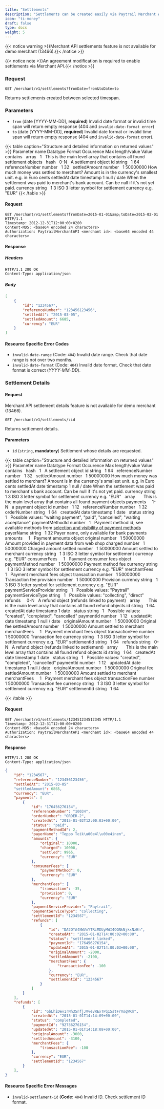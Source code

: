 ```yaml
---
title: "Settlements"
description: "Settlements can be created easily via Paytrail Merchant API."
icon: "ti-money"
draft: false
type: docs
weight: 5
---
```


{{< notice warning >}}Merchant API settlements feature is not available for demo merchant (13466).{{< /notice >}}

{{< notice note >}}An agreement modification is required to enable settlements via Merchant API.{{< /notice >}}

### Request

```http
GET /merchant/v1/settlements?fromDate=from&toDate=to
```

Returns settlements created between selected timespan.

### Parameters

- `from` (date [YYYY-MM-DD], **required**) Invalid date format or invalid time span will return empty response (404 and `invalid-date-format error`)
- `to` (date [YYYY-MM-DD], **required**) Invalid date format or invalid time span will return empty response (404 and `invalid-date-format` error).

{{< table caption="Structure and detailed information on returned values" >}}
    <thead>
        <tr>
            <th>Parameter name</th>
            <th>Datatype</th>
            <th>Format</th>
            <th>Occurence</th>
            <th>Max length/value</th>
            <th>Value contains</th>
        </tr>
    </thead>
    <tbody>
        <tr>
            <td>&nbsp;</td>
            <td>array</td>
            <td>&nbsp;</td>
            <td>1</td>
            <td>&nbsp;</td>
            <td>This is the main level array that contains all found settlement objects</td>
        </tr>
        <tr>
            <td>&nbsp;</td>
            <td>hash</td>
            <td>&nbsp;</td>
            <td>0-N</td>
            <td>&nbsp;</td>
            <td>A settlement object</td>
        </tr>
        <tr>
            <td>id</td>
            <td>string</td>
            <td>&nbsp;</td>
            <td>1</td>
            <td>64</td>
            <td>&nbsp;</td>
        </tr>
        <tr>
            <td>referenceNumber</td>
            <td>number</td>
            <td>&nbsp;</td>
            <td>1</td>
            <td>32</td>
            <td>&nbsp;</td>
        </tr>
        <tr>
            <td>settledAmount</td>
            <td>number</td>
            <td>&nbsp;</td>
            <td>1</td>
            <td>50000000</td>
            <td>How much money was settled to merchant? Amount is in the currency's smallest unit. e.g. in
                Euro cents</td>
        </tr>
        <tr>
            <td>settledAt</td>
            <td>date</td>
            <td>timestamp</td>
            <td>1</td>
            <td>null / date</td>
            <td>When the settlement was paid to merchant's bank account. Can be null if it's not yet paid.
            </td>
        </tr>
        <tr>
            <td>currency</td>
            <td>string</td>
            <td>&nbsp;</td>
            <td>1</td>
            <td>3</td>
            <td>ISO 3 letter symbol for settlement currency e.g. "EUR"</td>
        </tr>
    </tbody>
{{< /table >}}

#### Request

```http
GET /merchant/v1/settlements?fromDate=2015-01-01&amp;toDate=2015-02-01 HTTP/1.1
Timestamp: 2012-12-31T12:00:00+0200
Content-MD5: <base64 encoded 24 characters>
Authorization: PaytrailMerchantAPI <merchant id>: <base64 encoded 44 characters>
```

#### Response

##### Headers

```http
HTTP/1.1 200 OK
Content-Type: application/json
```

##### Body

```json
[
    {
        "id": "1234567",
        "referenceNumber": "123456123456",
        "settledAt": "2015-03-05",
        "settledAmount": 6685,
        "currency": "EUR"
    }
]
```

#### Resource Specific Error Codes

- `invalid-date-range` (Code: `404`) Invalid date range. Check that date range is not over two months.
- `invalid-date-format` (Code: `404`) Invalid date format. Check that date format is correct (_YYYY-MM-DD_).

### Settlement Details

#### Request

Merchant API settlement details feature is not available for demo merchant (13466).

```http
GET /merchant/v1/settlements/:id
```

Returns settlement details.

#### Parameters

- `id` (`string`, **mandatory**) Settlement whose details are requested.

{{< table caption="Structure and detailed information on returned values" >}}
    <thead>
        <tr>
            <th>Parameter name</th>
            <th>Datatype</th>
            <th>Format</th>
            <th>Occurence</th>
            <th>Max length/value</th>
            <th>Value contains</th>
        </tr>
    </thead>
    <tbody>
        <tr>
            <td>&nbsp;</td>
            <td>hash</td>
            <td>&nbsp;</td>
            <td>1</td>
            <td>&nbsp;</td>
            <td>A settlement object</td>
        </tr>
        <tr>
            <td>id</td>
            <td>string</td>
            <td>&nbsp;</td>
            <td>1</td>
            <td>64</td>
            <td>&nbsp;</td>
        </tr>
        <tr>
            <td>referenceNumber</td>
            <td>number</td>
            <td>&nbsp;</td>
            <td>1</td>
            <td>32</td>
            <td>&nbsp;</td>
        </tr>
        <tr>
            <td>settledAmount</td>
            <td>number</td>
            <td>&nbsp;</td>
            <td>1</td>
            <td>50000000</td>
            <td>How much money was settled to merchant? Amount is in the currency's smallest unit. e.g. in
                Euro cents</td>
        </tr>
        <tr>
            <td>settledAt</td>
            <td>date</td>
            <td>timestamp</td>
            <td>1</td>
            <td>null / date</td>
            <td>When the settlement was paid to merchant's bank account. Can be null if it's not yet paid.
            </td>
        </tr>
        <tr>
            <td>currency</td>
            <td>string</td>
            <td>&nbsp;</td>
            <td>1</td>
            <td>3</td>
            <td>ISO 3 letter symbol for settlement currency e.g. "EUR"</td>
        </tr>
        <tr>
            <td>&nbsp;</td>
            <td>array</td>
            <td>&nbsp;</td>
            <td>&nbsp;</td>
            <td>&nbsp;</td>
            <td>This is the main level array that contains all found payment objects</td>
        </tr>
        <tr>
            <td>payments</td>
            <td>&nbsp;</td>
            <td>&nbsp;</td>
            <td>1-N</td>
            <td>&nbsp;</td>
            <td>a payment object</td>
        </tr>
        <tr>
            <td>id</td>
            <td>number</td>
            <td>&nbsp;</td>
            <td>1</td>
            <td>12</td>
            <td>&nbsp;</td>
        </tr>
        <tr>
            <td>referenceNumber</td>
            <td>number</td>
            <td>&nbsp;</td>
            <td>1</td>
            <td>32</td>
            <td>&nbsp;</td>
        </tr>
        <tr>
            <td>orderNumber</td>
            <td>string</td>
            <td>&nbsp;</td>
            <td>1</td>
            <td>64</td>
            <td>&nbsp;</td>
        </tr>
        <tr>
            <td>createdAt</td>
            <td>date</td>
            <td>timestamp</td>
            <td>1</td>
            <td>date</td>
            <td>&nbsp;</td>
        </tr>
        <tr>
            <td>status</td>
            <td>string</td>
            <td>&nbsp;</td>
            <td>1</td>
            <td>&nbsp;</td>
            <td>
                Possible values:
                "waiting payment",
                "paid",
                "cancelled",
                "waiting acceptance"
            </td>
        </tr>
        <tr>
            <td>paymentMethodId</td>
            <td>number</td>
            <td>&nbsp;</td>
            <td>1</td>
            <td>&nbsp;</td>
            <td>Payment method id, see available methods from <a class="link" href="ch04s04.html"
                    title="4.4.&nbsp;Selection and visibility of payment methods">selection and visibility
                    of payment methods</a></td>
        </tr>
        <tr>
            <td>payerName</td>
            <td>string</td>
            <td>&nbsp;</td>
            <td>1</td>
            <td>32</td>
            <td>Payer name, only available for bank payments</td>
        </tr>
        <tr>
            <td>amounts</td>
            <td>&nbsp;</td>
            <td>&nbsp;</td>
            <td>1</td>
            <td>&nbsp;</td>
            <td>Payment amounts object</td>
        </tr>
        <tr>
            <td>original</td>
            <td>number</td>
            <td>&nbsp;</td>
            <td>1</td>
            <td>50000000</td>
            <td>Amount provided in payment data from web shop</td>
        </tr>
        <tr>
            <td>charged</td>
            <td>number</td>
            <td>&nbsp;</td>
            <td>1</td>
            <td>50000000</td>
            <td>Charged amount</td>
        </tr>
        <tr>
            <td>settled</td>
            <td>number</td>
            <td>&nbsp;</td>
            <td>1</td>
            <td>50000000</td>
            <td>Amount settled to merchant</td>
        </tr>
        <tr>
            <td>currency</td>
            <td>string</td>
            <td>&nbsp;</td>
            <td>1</td>
            <td>3</td>
            <td>ISO 3 letter symbol for settlement currency e.g. "EUR"</td>
        </tr>
        <tr>
            <td>consumerFees</td>
            <td>&nbsp;</td>
            <td>&nbsp;</td>
            <td>1</td>
            <td>&nbsp;</td>
            <td>Payment consumer fees object</td>
        </tr>
        <tr>
            <td>paymentMethod</td>
            <td>number</td>
            <td>&nbsp;</td>
            <td>1</td>
            <td>50000000</td>
            <td>Payment method fee</td>
        </tr>
        <tr>
            <td>currency</td>
            <td>string</td>
            <td>&nbsp;</td>
            <td>1</td>
            <td>3</td>
            <td>ISO 3 letter symbol for settlement currency e.g. "EUR"</td>
        </tr>
        <tr>
            <td>merchantFees</td>
            <td>&nbsp;</td>
            <td>&nbsp;</td>
            <td>1</td>
            <td>&nbsp;</td>
            <td>Payment merchant fees object</td>
        </tr>
        <tr>
            <td>transaction</td>
            <td>number</td>
            <td>&nbsp;</td>
            <td>1</td>
            <td>50000000</td>
            <td>Transaction fee</td>
        </tr>
        <tr>
            <td>provision</td>
            <td>number</td>
            <td>&nbsp;</td>
            <td>1</td>
            <td>50000000</td>
            <td>Provision</td>
        </tr>
        <tr>
            <td>currency</td>
            <td>string</td>
            <td>&nbsp;</td>
            <td>1</td>
            <td>3</td>
            <td>ISO 3 letter symbol for settlement currency e.g. "EUR"</td>
        </tr>
        <tr>
            <td>paymentServiceProvider</td>
            <td>string</td>
            <td>&nbsp;</td>
            <td>1</td>
            <td>&nbsp;</td>
            <td>
                Possible values:
                "Paytrail"
            </td>
        </tr>
        <tr>
            <td>paymentServiceType</td>
            <td>string</td>
            <td>&nbsp;</td>
            <td>1</td>
            <td>&nbsp;</td>
            <td>
                Possible values:
                "collecting",
                "direct"
            </td>
        </tr>
        <tr>
            <td>refunds</td>
            <td>&nbsp;</td>
            <td>&nbsp;</td>
            <td>0-N</td>
            <td>&nbsp;</td>
            <td>A refund object (refunds linked to payment)</td>
        </tr>
        <tr>
            <td>&nbsp;</td>
            <td>array</td>
            <td>&nbsp;</td>
            <td>&nbsp;</td>
            <td>&nbsp;</td>
            <td>This is the main level array that contains all found refund objects</td>
        </tr>
        <tr>
            <td>id</td>
            <td>string</td>
            <td>&nbsp;</td>
            <td>1</td>
            <td>64</td>
            <td>&nbsp;</td>
        </tr>
        <tr>
            <td>createdAt</td>
            <td>date</td>
            <td>timestamp</td>
            <td>1</td>
            <td>date</td>
            <td>&nbsp;</td>
        </tr>
        <tr>
            <td>status</td>
            <td>string</td>
            <td>&nbsp;</td>
            <td>1</td>
            <td>&nbsp;</td>
            <td>
                Possible values:
                "created",
                "completed",
                "cancelled"
            </td>
        </tr>
        <tr>
            <td>paymentId</td>
            <td>number</td>
            <td>&nbsp;</td>
            <td>1</td>
            <td>12</td>
            <td>&nbsp;</td>
        </tr>
        <tr>
            <td>updatedAt</td>
            <td>date</td>
            <td>timestamp</td>
            <td>1</td>
            <td>null / date</td>
            <td>&nbsp;</td>
        </tr>
        <tr>
            <td>originalAmount</td>
            <td>number</td>
            <td>&nbsp;</td>
            <td>1</td>
            <td>50000000</td>
            <td>Original fee</td>
        </tr>
        <tr>
            <td>settledAmount</td>
            <td>number</td>
            <td>&nbsp;</td>
            <td>1</td>
            <td>50000000</td>
            <td>Amount settled to merchant</td>
        </tr>
        <tr>
            <td>merchantFees</td>
            <td>&nbsp;</td>
            <td>&nbsp;</td>
            <td>1</td>
            <td>&nbsp;</td>
            <td>Payment merchant fees object</td>
        </tr>
        <tr>
            <td>transactionFee</td>
            <td>number</td>
            <td>&nbsp;</td>
            <td>1</td>
            <td>50000000</td>
            <td>Transaction fee</td>
        </tr>
        <tr>
            <td>currency</td>
            <td>string</td>
            <td>&nbsp;</td>
            <td>1</td>
            <td>3</td>
            <td>ISO 3 letter symbol for settlement currency e.g. "EUR"</td>
        </tr>
        <tr>
            <td>settlementId</td>
            <td>string</td>
            <td>&nbsp;</td>
            <td>1</td>
            <td>64</td>
            <td>&nbsp;</td>
        </tr>
        <tr>
            <td>refunds</td>
            <td>string</td>
            <td>&nbsp;</td>
            <td>0-N</td>
            <td>&nbsp;</td>
            <td>A refund object (refunds linked to settlement)</td>
        </tr>
        <tr>
            <td>&nbsp;</td>
            <td>array</td>
            <td>&nbsp;</td>
            <td>&nbsp;</td>
            <td>&nbsp;</td>
            <td>This is the main level array that contains all found refund objects</td>
        </tr>
        <tr>
            <td>id</td>
            <td>string</td>
            <td>&nbsp;</td>
            <td>1</td>
            <td>64</td>
            <td>&nbsp;</td>
        </tr>
        <tr>
            <td>createdAt</td>
            <td>date</td>
            <td>timestamp</td>
            <td>1</td>
            <td>date</td>
            <td>&nbsp;</td>
        </tr>
        <tr>
            <td>status</td>
            <td>string</td>
            <td>&nbsp;</td>
            <td>1</td>
            <td>&nbsp;</td>
            <td>
                Possible values:
                "created",
                "completed",
                "cancelled"
            </td>
        </tr>
        <tr>
            <td>paymentId</td>
            <td>number</td>
            <td>&nbsp;</td>
            <td>1</td>
            <td>12</td>
            <td>&nbsp;</td>
        </tr>
        <tr>
            <td>updatedAt</td>
            <td>date</td>
            <td>timestamp</td>
            <td>1</td>
            <td>null / date</td>
            <td>&nbsp;</td>
        </tr>
        <tr>
            <td>originalAmount</td>
            <td>number</td>
            <td>&nbsp;</td>
            <td>1</td>
            <td>50000000</td>
            <td>Original fee</td>
        </tr>
        <tr>
            <td>settledAmount</td>
            <td>number</td>
            <td>&nbsp;</td>
            <td>1</td>
            <td>50000000</td>
            <td>Amount settled to merchant</td>
        </tr>
        <tr>
            <td>merchantFees</td>
            <td>&nbsp;</td>
            <td>&nbsp;</td>
            <td>1</td>
            <td>&nbsp;</td>
            <td>Payment merchant fees object</td>
        </tr>
        <tr>
            <td>transactionFee</td>
            <td>number</td>
            <td>&nbsp;</td>
            <td>1</td>
            <td>50000000</td>
            <td>Transaction fee</td>
        </tr>
        <tr>
            <td>currency</td>
            <td>string</td>
            <td>&nbsp;</td>
            <td>1</td>
            <td>3</td>
            <td>ISO 3 letter symbol for settlement currency e.g. "EUR"</td>
        </tr>
        <tr>
            <td>settlementId</td>
            <td>string</td>
            <td>&nbsp;</td>
            <td>1</td>
            <td>64</td>
            <td>&nbsp;</td>
        </tr>
    </tbody>
</table>
{{< /table >}}

#### Request

```http
GET /merchant/v1/settlements/123451234512345 HTTP/1.1
Timestamp: 2012-12-31T12:00:00+0200
Content-MD5: <base64 encoded 24 characters>
Authorization: PaytrailMerchantAPI <merchant id>: <base64 encoded 44 characters>
```

#### Response

```http
HTTP/1.1 200 OK
Content-Type: application/json
```

```json
{
    "id": "1234567",
    "referenceNumber": "123456123456",
    "settledAt": "2015-03-05"
    "settledAmount": 6865,
    "currency": "EUR",
    "payments": [
        {
            "id": "176456276154",
            "referenceNumber": "10034",
            "orderNumber": "ORDER-2",
            "createdAt": "2015-01-02T12:00:03+00:00",
            "status": "paid",
            "paymentMethodId": 2,
            "payerName": "Teppo Teik\u00e4l\u00e4inen",
            "amounts": {
                "original": 10000,
                "charged": 10000,
                "settled": 9965,
                "currency": "EUR"
            },
            "consumerFees": {
                "paymentMethod": 0,
                "currency": "EUR"
            },
            "merchantFees": {
                "transaction": -35,
                "provision": 0,
                "currency": "EUR"
            },
            "paymentServiceProvider": "Paytrail",
            "paymentServiceType": "collecting",
            "settlementId": "1234567",
            "refunds": [
                {
                    "id": "DA2OTA4NWVmYTRiMDUyMWI4OGNkNjkxNzBh",
                    "createdAt": "2015-01-02T14:00:02+00:00",
                    "status": "settlement linked",
                    "paymentId": "176456276154",
                    "updatedAt": "2015-01-02T14:00:03+00:00",
                    "originalAmount": -2000,
                    "settledAmount": -2100,
                    "merchantFees": {
                        "transactionFee": -100
                    },
                    "currency": "EUR",
                    "settlementId": "1234567"
                }
            ]
        }
    ],
    "refunds": [
        {
            "id": "GbLhiDev1rNh3SnfjJVvevRExTPq15stFrVsqWKm",
            "createdAt": "2015-01-01T14:14:09+00:00",
            "status": "completed",
            "paymentId": "92736276154",
            "updatedAt": "2015-01-01T14:18:08+00:00",
            "originalAmount": -3000,
            "settledAmount": -3100,
            "merchantFees": {
                "transactionFee": -100
            },
            "currency": "EUR",
            "settlementId": "1234567"
        }
    ],
}
```

#### Resource Specific Error Messages

- `invalid-settlement-id` (**Code:** `404`) Invalid ID. Check settlement ID format.
